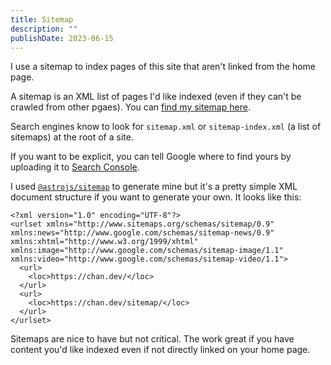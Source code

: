 ```yaml
---
title: Sitemap
description: ""
publishDate: 2023-06-15
---
```


I use a sitemap to index pages of this site that aren't linked from the home page.

A sitemap is an XML list of pages I'd like indexed (even if they can't be crawled from other pgaes).
You can [find my sitemap here](https://chan.dev/sitemap-0.xml).

Search engines know to look for `sitemap.xml` or `sitemap-index.xml` (a list of sitemaps) at the root of a site.

If you want to be explicit, you can tell Google where to find yours by uploading it to [Search Console](https://search.google.com/search-console/sitemaps).

I used [`@astrojs/sitemap`](https://docs.astro.build/en/guides/integrations-guide/sitemap/) to generate mine but it's a pretty simple XML document structure if you want to generate your own.
It looks like this:

```
<?xml version="1.0" encoding="UTF-8"?>
<urlset xmlns="http://www.sitemaps.org/schemas/sitemap/0.9" xmlns:news="http://www.google.com/schemas/sitemap-news/0.9" xmlns:xhtml="http://www.w3.org/1999/xhtml" xmlns:image="http://www.google.com/schemas/sitemap-image/1.1" xmlns:video="http://www.google.com/schemas/sitemap-video/1.1">
  <url>
    <loc>https://chan.dev/</loc>
  </url>
  <url>
    <loc>https://chan.dev/sitemap/</loc>
  </url>
</urlset>
```

Sitemaps are nice to have but not critical.
The work great if you have content you'd like indexed even if not directly linked on your home page.